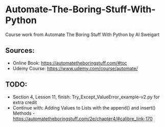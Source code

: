 # Automate-The-Boring-Stuff-With-Python
Course work from Automate The Boring Stuff With Python by Al Sweigart

## Sources:
* Online Book: https://automatetheboringstuff.com/#toc
* Udemy Course: https://www.udemy.com/course/automate/

## TODO:
* Section 4, Lesson 11, finish: Try_Except_ValueError_example-v2.py for extra credit
* Continue with: Adding Values to Lists with the append() and insert() Methods - https://automatetheboringstuff.com/2e/chapter4/#calibre_link-170